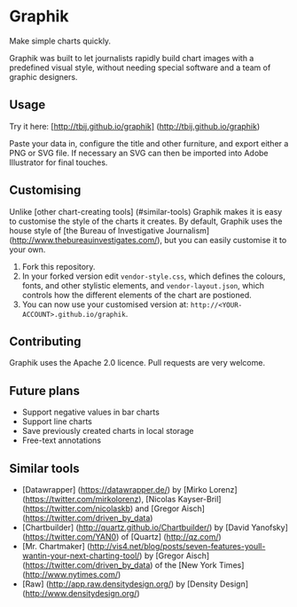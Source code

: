 Graphik
=======

Make simple charts quickly.

Graphik was built to let journalists rapidly build chart images with a predefined visual style, without needing special software and a team of graphic designers.


Usage
-----

Try it here: [http://tbij.github.io/graphik] (http://tbij.github.io/graphik)

Paste your data in, configure the title and other furniture, and export either a PNG or SVG file. If necessary an SVG can then be imported into Adobe Illustrator for final touches.


Customising
-----------

Unlike [other chart-creating tools] (#similar-tools) Graphik makes it is easy to customise the style of the charts it creates. By default, Graphik uses the house style of [the Bureau of Investigative Journalism] (http://www.thebureauinvestigates.com/), but you can easily customise it to your own.

1. Fork this repository.
2. In your forked version edit `vendor-style.css`, which defines the colours, fonts, and other stylistic elements, and `vendor-layout.json`, which controls how the different elements of the chart are postioned.
3. You can now use your customised version at: `http://<YOUR-ACCOUNT>.github.io/graphik`.


Contributing
------------

Graphik uses the Apache 2.0 licence. Pull requests are very welcome.


Future plans
------------

* Support negative values in bar charts
* Support line charts
* Save previously created charts in local storage
* Free-text annotations


Similar tools
-------------

* [Datawrapper] (https://datawrapper.de/) by [Mirko Lorenz] (https://twitter.com/mirkolorenz), [Nicolas Kayser-Bril] (https://twitter.com/nicolaskb) and [Gregor Aisch] (https://twitter.com/driven_by_data)
* [Chartbuilder] (http://quartz.github.io/Chartbuilder/) by [David Yanofsky] (https://twitter.com/YAN0) of [Quartz] (http://qz.com/)
* [Mr. Chartmaker] (http://vis4.net/blog/posts/seven-features-youll-wantin-your-next-charting-tool/) by [Gregor Aisch] (https://twitter.com/driven_by_data) of the [New York Times] (http://www.nytimes.com/)
* [Raw] (http://app.raw.densitydesign.org/) by [Density Design] (http://www.densitydesign.org/)
